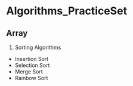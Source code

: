 # Algorithms_PracticeSet
## Array 
1. Sorting Algorithms
  - Insertion Sort
  - Selection Sort
  - Merge Sort
  - Rainbow Sort
